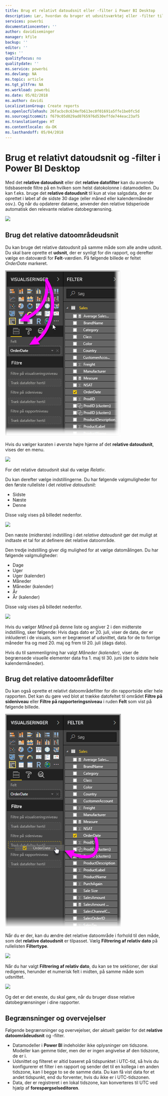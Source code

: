 ```yaml
---
title: Brug et relativt datoudsnit eller -filter i Power BI Desktop
description: Lær, hvordan du bruger et udsnitsværktøj eller -filter til at begrænse relative datoområder i Power BI Desktop
services: powerbi
documentationcenter: ''
author: davidiseminger
manager: kfile
backup: ''
editor: ''
tags: ''
qualityfocus: no
qualitydate: ''
ms.service: powerbi
ms.devlang: NA
ms.topic: article
ms.tgt_pltfrm: NA
ms.workload: powerbi
ms.date: 05/02/2018
ms.author: davidi
LocalizationGroup: Create reports
ms.openlocfilehash: 26facbc0c634efb613ec0f01691a5ffe1be0fc5d
ms.sourcegitcommit: f679c05d029ad0765976d530effde744eac23af5
ms.translationtype: HT
ms.contentlocale: da-DK
ms.lasthandoff: 05/04/2018
---
```

# <a name="use-a-relative-date-slicer-and-filter-in-power-bi-desktop"></a>Brug et relativt datoudsnit og -filter i Power BI Desktop
Med det **relative datoudsnit** eller det **relative datofilter** kan du anvende tidsbaserede filtre på en hvilken som helst datokolonne i datamodellen. Du kan f.eks. bruge det **relative datoudsnit** til kun at vise salgsdata, der er oprettet i løbet af de sidste 30 dage (eller måned eller kalendermåneder osv.). Og når du opdaterer dataene, anvender den relative tidsperiode automatisk den relevante relative datobegrænsning.

![](media/desktop-slicer-filter-date-range/relative-date-range-slicer-filter_01.png)

## <a name="using-the-relative-date-range-slicer"></a>Brug det relative datoområdeudsnit
Du kan bruge det relative datoudsnit på samme måde som alle andre udsnit. Du skal bare oprette et **udsnit**, der er synligt for din rapport, og derefter vælge en datoværdi for **Felt**-værdien. På følgende billede er feltet *OrderDate* markeret.

![](media/desktop-slicer-filter-date-range/relative-date-range-slicer-filter_02.png)

Hvis du vælger karaten i øverste højre hjørne af det **relative datoudsnit**, vises der en menu.

![](media/desktop-slicer-filter-date-range/relative-date-range-slicer-filter_03.png)

For det relative datoudsnit skal du vælge *Relativ*.

Du kan derefter vælge indstillingerne. Du har følgende valgmuligheder for den første rulleliste i det *relative datoudsnit*:

* Sidste
* Næste
* Denne

Disse valg vises på billedet nedenfor.

![](media/desktop-slicer-filter-date-range/relative-date-range-slicer-filter_04.png)

Den næste (midterste) indstilling i det *relative datoudsnit* gør det muligt at indtaste et tal for at definere det relative datoområde.

Den tredje indstilling giver dig mulighed for at vælge datomålingen. Du har følgende valgmuligheder:

* Dage
* Uger
* Uger (kalender)
* Måneder
* Måneder (kalender)
* År
* År (kalender)

Disse valg vises på billedet nedenfor.

![](media/desktop-slicer-filter-date-range/relative-date-range-slicer-filter_05.png)

Hvis du vælger *Måned* på denne liste og angiver 2 i den midterste indstilling, sker følgende: Hvis dags dato er 20. juli, viser de data, der er inkluderet i de visuals, som er begrænset af udsnittet, data for de to forrige måneder fra og med 20. maj og frem til 20. juli (dags dato).

Hvis du til sammenligning har valgt *Måneder (kalender)*, viser de begrænsede visuelle elementer data fra 1. maj til 30. juni (de to sidste hele kalendermåneder).

## <a name="using-the-relative-date-range-filter"></a>Brug det relative datoområdefilter
Du kan også oprette et relativt datoområdefilter for din rapportside eller hele rapporten. Det kan du gøre ved blot at trække datofeltet til området **Filtre på sideniveau** eller **Filtre på rapporteringsniveau** i ruden **Felt** som vist på følgende billede.

![](media/desktop-slicer-filter-date-range/relative-date-range-slicer-filter_06.png)

Når du er der, kan du ændre det relative datoområde i forhold til den måde, som det **relative datoudsnit** er tilpasset. Vælg **Filtrering af relativ dato** på rullelisten **Filtertype**.

![](media/desktop-slicer-filter-date-range/relative-date-range-slicer-filter_07.png)

Når du har valgt **Filtrering af relativ dato**, du kan se tre sektioner, der skal redigeres, herunder et numerisk felt i midten, på samme måde som udsnittet.

![](media/desktop-slicer-filter-date-range/relative-date-range-slicer-filter_08.png)

Og det er det eneste, du skal gøre, når du bruger disse relative datobegrænsninger i dine rapporter.

## <a name="limitations-and-considerations"></a>Begrænsninger og overvejelser
Følgende begrænsninger og overvejelser, der aktuelt gælder for det **relative datoområdeudsnit** og -filter.

* Datamodeller i **Power BI** indeholder ikke oplysninger om tidszone. Modeller kan gemme tider, men der er ingen angivelse af den tidszone, de er i.
* Udsnittet og filteret er altid baseret på tidspunktet i UTC-tid, så hvis du konfigurerer et filter i en rapport og sender det til en kollega i en anden tidszone, kan I begge to se de samme data. Du kan få vist data for et andet tidspunkt, end du forventer, hvis du ikke er i UTC-tidszonen.
* Data, der er registreret i en lokal tidszone, kan konverteres til UTC ved hjælp af **forespørgselseditoren**.

